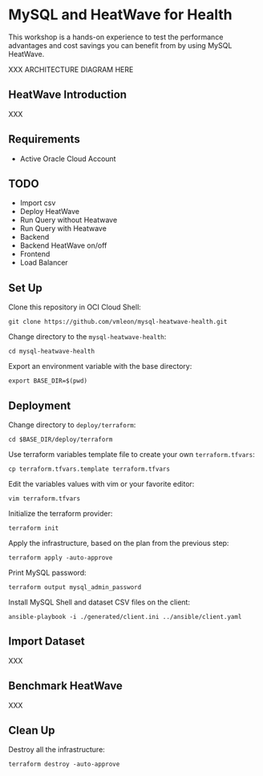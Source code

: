 # MySQL and HeatWave for Health

This workshop is a hands-on experience to test the performance advantages and cost savings you can benefit from by using MySQL HeatWave.

XXX ARCHITECTURE DIAGRAM HERE

## HeatWave Introduction

XXX

## Requirements

- Active Oracle Cloud Account

## TODO

- Import csv
- Deploy HeatWave
- Run Query without Heatwave
- Run Query with Heatwave
- Backend
- Backend HeatWave on/off
- Frontend
- Load Balancer

## Set Up

Clone this repository in OCI Cloud Shell:
```
git clone https://github.com/vmleon/mysql-heatwave-health.git
```

Change directory to the `mysql-heatwave-health`:
```
cd mysql-heatwave-health
```

Export an environment variable with the base directory:
```
export BASE_DIR=$(pwd)
```

## Deployment

Change directory to `deploy/terraform`:
```
cd $BASE_DIR/deploy/terraform
```

Use terraform variables template file to create your own `terraform.tfvars`:
```
cp terraform.tfvars.template terraform.tfvars
```

Edit the variables values with vim or your favorite editor:
```
vim terraform.tfvars
```

Initialize the terraform provider:
```
terraform init
```

Apply the infrastructure, based on the plan from the previous step:
```
terraform apply -auto-approve
```

Print MySQL password:
```
terraform output mysql_admin_password
```

Install MySQL Shell and dataset CSV files on the client:
```
ansible-playbook -i ./generated/client.ini ../ansible/client.yaml
```

## Import Dataset

XXX

## Benchmark HeatWave

XXX

## Clean Up

Destroy all the infrastructure:
```
terraform destroy -auto-approve
```